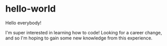 # hello-world

Hello everybody!

I'm super interested in learning how to code! Looking for a career change, and so I'm hoping to gain some new knowledge from this experience. 
